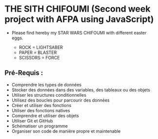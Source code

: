 # THE SITH CHIFOUMI (**Second week project with AFPA using JavaScript**)   
- Please find hereby my STAR WARS CHIFOUMI with different easter eggs.   

	- ROCK = LIGHTSABER  
	- PAPER = BLASTER  
	- SCISSORS = FORCE  


## Pré-Requis :

- Comprendre les types de données
- Stocker des données dans des variables, des tableaux ou des objets
- Utiliser les structures conditionnelles
- Utilisez des boucles pour parcourir des données
- Créer et utiliser des fonctions
- Utiliser des fonctions natives
- Comprendre et utiliser des objets
- Utiliser Git et GitHub
- Schématiser un programme
- Organiser son code de manière propre et maintenable


